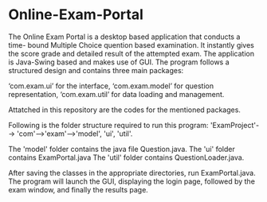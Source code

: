 # Online-Exam-Portal
The Online Exam Portal is a desktop based application that conducts a time- bound Multiple Choice quention based examination. It instantly gives the score grade and detailed result of the attempted exam. The application is Java-Swing based and makes use of GUI. The program follows a structured design and contains three main packages:

‘com.exam.ui’ for the interface, ‘com.exam.model’ for question representation, ‘com.exam.util’ for data loading and management.

Attatched in this repository are the codes for the mentioned packages. 

Following is the folder structure required to run this program: 
'ExamProject'--> 'com'-->'exam'-->'model', 'ui', 'util'. 

The 'model' folder contains the java file Question.java. 
The 'ui' folder contains ExamPortal.java
The 'util' folder contains QuestionLoader.java.

After saving the classes in the appropriate directories, run ExamPortal.java. The program will launch the GUI, displaying the login page, followed by the exam window, and finally the results page.
